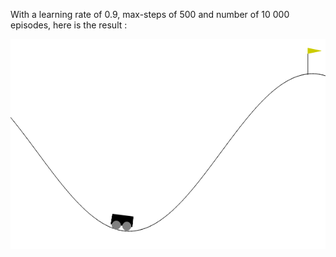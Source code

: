 With a learning rate of 0.9, max-steps of 500 and number of 10 000 episodes, here is the result : 

![Alt Text](img/MountainCarQLearning.gif)
